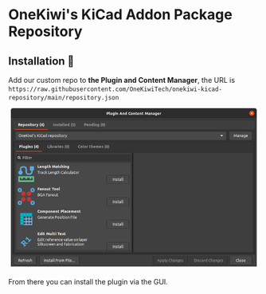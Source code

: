 # OneKiwi's KiCad Addon Package Repository

## Installation 💾

Add our custom repo to **the Plugin and Content Manager**, the URL is `https://raw.githubusercontent.com/OneKiwiTech/onekiwi-kicad-repository/main/repository.json`

![pcm](image/pcm.png)

From there you can install the plugin via the GUI.